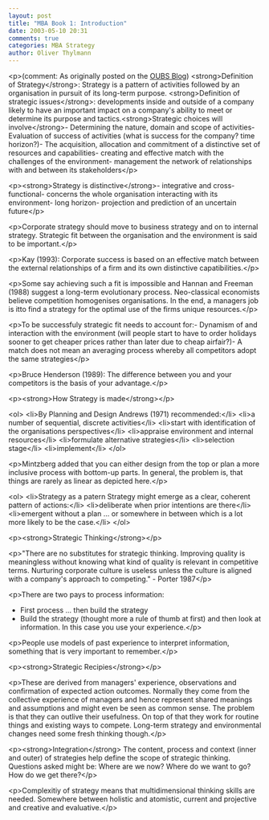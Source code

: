 ```yaml
---
layout: post
title: "MBA Book 1: Introduction"
date: 2003-05-10 20:31
comments: true
categories: MBA Strategy
author: Oliver Thylmann
---
```



&lt;p&gt;(comment: As originally posted on the [OUBS Blog](http://blog.thylmann.net/category/oubs/))
&lt;strong&gt;Definition of Strategy&lt;/strong&gt;: Strategy is a pattern of activities followed by an organisation in pursuit of its long-term purpose.
&lt;strong&gt;Definition of strategic issues&lt;/strong&gt;: developments inside and outside of a company likely to have an important impact on a company's ability to meet or determine its purpose and tactics.&lt;strong&gt;Strategic choices will involve&lt;/strong&gt;- Determining the nature, domain and scope of activities- Evaluation of success of activities (what is success for the company? time horizon?)- The acquisition, allocation and commitment of a distinctive set of resources and capabilities- creating and effective match with the challenges of the environment- management the network of relationships with and between its stakeholders&lt;/p&gt;

&lt;p&gt;&lt;strong&gt;Strategy is distinctive&lt;/strong&gt;- integrative and cross-functional- concerns the whole organisation interacting with its environment- long horizon- projection and prediction of an uncertain future&lt;/p&gt;

&lt;p&gt;Corporate strategy should move to business strategy and on to internal strategy. Strategic fit between the organisation and the environment is said to be important.&lt;/p&gt;

&lt;p&gt;Kay (1993): Corporate success is based on an effective match between the external relationships of a firm and its own distinctive capatibilities.&lt;/p&gt;

&lt;p&gt;Some say achieving such a fit is impossible and Hannan and Freeman (1988) suggest a long-term evolutionary process. Neo-classical economists believe competition homogenises organisations. In the end, a managers job is itto find a strategy for the optimal use of the firms unique resources.&lt;/p&gt;

&lt;p&gt;To be successfuly strategic fit needs to account for:- Dynamism of and interaction with the environment (will people start to have to order holidays sooner to get cheaper prices rather than later due to cheap airfair?)- A match does not mean an averaging process whereby all competitors adopt the same strategies&lt;/p&gt;

&lt;p&gt;Bruce Henderson (1989): The difference between you and your competitors is the basis of your advantage.&lt;/p&gt;

&lt;p&gt;&lt;strong&gt;How Strategy is made&lt;/strong&gt;&lt;/p&gt;

&lt;ol&gt;
&lt;li&gt;By Planning and Design
Andrews (1971) recommended:&lt;/li&gt;
&lt;li&gt;a number of sequential, discrete activities&lt;/li&gt;
&lt;li&gt;start with identification of the organisations perspectives&lt;/li&gt;
&lt;li&gt;appraise environment and internal resources&lt;/li&gt;
&lt;li&gt;formulate alternative strategies&lt;/li&gt;
&lt;li&gt;selection stage&lt;/li&gt;
&lt;li&gt;implement&lt;/li&gt;
&lt;/ol&gt;

&lt;p&gt;Mintzberg added that you can either design from the top or plan a more inclusive process with bottom-up parts. In general, the problem is, that things are rarely as linear as depicted here.&lt;/p&gt;

&lt;ol&gt;
&lt;li&gt;Strategy as a patern
Strategy might emerge as a clear, coherent pattern of actions:&lt;/li&gt;
&lt;li&gt;deliberate when prior intentions are there&lt;/li&gt;
&lt;li&gt;emergent without a plan
... or somewhere in between which is a lot more likely to be the case.&lt;/li&gt;
&lt;/ol&gt;

&lt;p&gt;&lt;strong&gt;Strategic Thinking&lt;/strong&gt;&lt;/p&gt;

&lt;p&gt;&quot;There are no substitutes for strategic thinking. Improving quality is meaningless without knowing what kind of quality is relevant in competitive terms. Nurturing corporate culture is useless unless the culture is aligned with a company's approach to competing.&quot; - Porter 1987&lt;/p&gt;

&lt;p&gt;There are two pays to process information:
- First process ... then build the strategy
- Build the strategy (thought more a rule of thumb at first) and then look at information. In this case you use your experience.&lt;/p&gt;

&lt;p&gt;People use models of past experience to interpret information, something that is very important to remember.&lt;/p&gt;

&lt;p&gt;&lt;strong&gt;Strategic Recipies&lt;/strong&gt;&lt;/p&gt;

&lt;p&gt;These are derived from managers' experience, observations and confirmation of expected action outcomes. Normally they come from the collective experience of managers and hence represent shared meanings and assumptions and might even be seen as common sense. The problem is that they can outlive their usefulness. On top of that they work for routine things and existing ways to compete. Long-term strategy and environmental changes need some fresh thinking though.&lt;/p&gt;

&lt;p&gt;&lt;strong&gt;Integration&lt;/strong&gt;
The content, process and context (inner and outer) of strategies help define the scope of strategic thinking. Questions asked might be: Where are we now? Where do we want to go? How do we get there?&lt;/p&gt;

&lt;p&gt;Complexitiy of strategy means that multidimensional thinking skills are needed. Somewhere between holistic and atomistic, current and projective and creative and evaluative.&lt;/p&gt;



